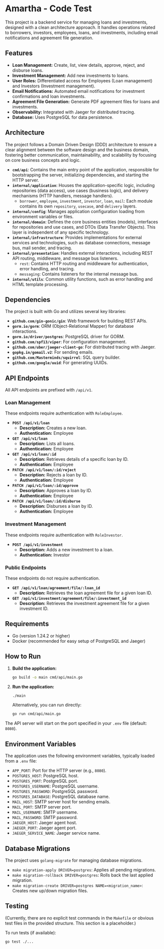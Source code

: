 # Amartha - Code Test

This project is a backend service for managing loans and investments, designed with a clean architecture approach. It handles operations related to borrowers, investors, employees, loans, and investments, including email notifications and agreement file generation.

## Features

-   **Loan Management:** Create, list, view details, approve, reject, and disburse loans.
-   **Investment Management:** Add new investments to loans.
-   **User Roles:** Differentiated access for Employees (Loan management) and Investors (Investment management).
-   **Email Notifications:** Automated email notifications for investment confirmations and loan investments.
-   **Agreement File Generation:** Generate PDF agreement files for loans and investments.
-   **Observability:** Integrated with Jaeger for distributed tracing.
-   **Database:** Uses PostgreSQL for data persistence.

## Architecture

The project follows a Domain Driven Design (DDD) architecture to ensure a clear alignment between the software design and the business domain, fostering better communication, maintainability, and scalability by focusing on core business concepts and logic.

-   **`cmd/api`**: Contains the main entry point of the application, responsible for bootstrapping the server, initializing dependencies, and starting the HTTP server.
-   **`internal/application`**: Houses the application-specific logic, including repositories (data access), use cases (business logic), and delivery mechanisms (HTTP handlers, message handlers).
    -   `borrower`, `employee`, `investment`, `investor`, `loan`, `mail`: Each module contains its own `repository`, `usecase`, and `delivery` layers.
-   **`internal/config`**: Manages application configuration loading from environment variables or files.
-   **`internal/domain`**: Defines the core business entities (models), interfaces for repositories and use cases, and DTOs (Data Transfer Objects). This layer is independent of any specific technology.
-   **`internal/infrastructure`**: Provides implementations for external services and technologies, such   as database connections, message bus, mail sender, and tracing.
-   **`internal/presentation`**: Handles external interactions, including REST API routing, middleware, and message bus listeners.
    -   `rest`: Contains HTTP routing and middleware for authentication, error handling, and tracing.
    -   `messaging`: Contains listeners for the internal message bus.
-   **`internal/utils`**: Common utility functions, such as error handling and HTML template processing.

## Dependencies

The project is built with Go and utilizes several key libraries:

-   **`github.com/gin-gonic/gin`**: Web framework for building REST APIs.
-   **`gorm.io/gorm`**: ORM (Object-Relational Mapper) for database interactions.
-   **`gorm.io/driver/postgres`**: PostgreSQL driver for GORM.
-   **`github.com/spf13/viper`**: For configuration management.
-   **`github.com/uber/jaeger-client-go`**: For distributed tracing with Jaeger.
-   **`gopkg.in/gomail.v2`**: For sending emails.
-   **`github.com/Masterminds/squirrel`**: SQL query builder.
-   **`github.com/google/uuid`**: For generating UUIDs.

## API Endpoints

All API endpoints are prefixed with `/api/v1`.

### Loan Management

These endpoints require authentication with `RoleEmployee`.

-   **`POST /api/v1/loan`**
    -   **Description:** Creates a new loan.
    -   **Authentication:** Employee
-   **`GET /api/v1/loan`**
    -   **Description:** Lists all loans.
    -   **Authentication:** Employee
-   **`GET /api/v1/loan/:id`**
    -   **Description:** Retrieves details of a specific loan by ID.
    -   **Authentication:** Employee
-   **`PATCH /api/v1/loan/:id/reject`**
    -   **Description:** Rejects a loan by ID.
    -   **Authentication:** Employee
-   **`PATCH /api/v1/loan/:id/approve`**
    -   **Description:** Approves a loan by ID.
    -   **Authentication:** Employee
-   **`PATCH /api/v1/loan/:id/disburse`**
    -   **Description:** Disburses a loan by ID.
    -   **Authentication:** Employee

### Investment Management

These endpoints require authentication with `RoleInvestor`.

-   **`POST /api/v1/investment`**
    -   **Description:** Adds a new investment to a loan.
    -   **Authentication:** Investor

### Public Endpoints

These endpoints do not require authentication.

-   **`GET /api/v1/loan/agreement/file/:loan_id`**
    -   **Description:** Retrieves the loan agreement file for a given loan ID.
-   **`GET /api/v1/investment/agreement/file/:investment_id`**
    -   **Description:** Retrieves the investment agreement file for a given investment ID.

## Requirements

-   Go (version 1.24.2 or higher)
-   Docker (recommended for easy setup of PostgreSQL and Jaeger)

## How to Run

1.  **Build the application:**
    ```bash
    go build -o main cmd/api/main.go
    ```

2.  **Run the application:**
    ```bash
    ./main
    ```
    Alternatively, you can run directly:
    ```bash
    go run cmd/api/main.go
    ```

The API server will start on the port specified in your `.env` file (default: `8080`).

## Environment Variables

The application uses the following environment variables, typically loaded from a `.env` file:

-   `APP_PORT`: Port for the HTTP server (e.g., `8080`).
-   `POSTGRES_HOST`: PostgreSQL host.
-   `POSTGRES_PORT`: PostgreSQL port.
-   `POSTGRES_USERNAME`: PostgreSQL username.
-   `POSTGRES_PASSWORD`: PostgreSQL password.
-   `POSTGRES_DATABASE`: PostgreSQL database name.
-   `MAIL_HOST`: SMTP server host for sending emails.
-   `MAIL_PORT`: SMTP server port.
-   `MAIL_USERNAME`: SMTP username.
-   `MAIL_PASSWORD`: SMTP password.
-   `JAEGER_HOST`: Jaeger agent host.
-   `JAEGER_PORT`: Jaeger agent port.
-   `JAEGER_SERVICE_NAME`: Jaeger service name.

## Database Migrations

The project uses `golang-migrate` for managing database migrations.
-   `make migration-apply DRIVER=postgres`: Applies all pending migrations.
-   `make migration-rollback DRIVER=postgres`: Rolls back the last applied migration.
-   `make migration-create DRIVER=postgres NAME=<migration_name>`: Creates new up/down migration files.

## Testing

(Currently, there are no explicit test commands in the `Makefile` or obvious test files in the provided structure. This section is a placeholder.)

To run tests (if available):
```bash
go test ./...
```